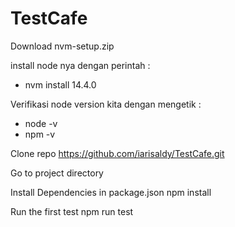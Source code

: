 # TestCafe

Download nvm-setup.zip

install node nya dengan perintah : 
- nvm install 14.4.0

Verifikasi node version kita dengan mengetik :
- node -v 
- npm -v

Clone repo https://github.com/iarisaldy/TestCafe.git

Go to project directory

Install Dependencies in package.json npm install

Run the first test npm run test
